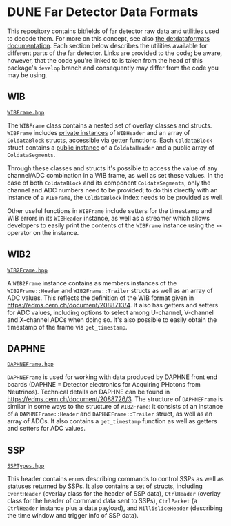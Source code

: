 # DUNE Far Detector Data Formats

This repository contains bitfields of far detector raw data and utilities used to decode them. For more on this concept, see also [the detdataformats documentation](https://dune-daq-sw.readthedocs.io/en/latest/packages/detdataformats/). Each section below describes the utilities available for different parts of the far detector. Links are provided to the code; be aware, however, that the code you're linked to is taken from the head of this package's `develop` branch and consequently may differ from the code you may be using. 

## WIB
[`WIBFrame.hpp`](https://github.com/DUNE-DAQ/detdataformats/blob/develop/include/detdataformats/wib/WIBFrame.hpp)

The `WIBFrame` class contains a nested set of overlay classes and structs. `WIBFrame` includes [private instances](https://dune-daq-sw.readthedocs.io/en/latest/packages/styleguide/#58-access-control) of `WIBHeader` and an array of `ColdataBlock` structs, accessible via getter functions. Each `ColdataBlock` struct contains a [public instance](https://dune-daq-sw.readthedocs.io/en/latest/packages/styleguide/#58-access-control) of a `ColdataHeader` and a public array of `ColdataSegments`. 

Through these classes and structs it's possible to access the value of any channel/ADC combination in a WIB frame, as well as set these values. In the case of both `ColdataBlock` and its component `ColdataSegments`, only the channel and ADC numbers need to be provided; to do this directly with an instance of a `WIBFrame`, the `ColdataBlock` index needs to be provided as well. 

Other useful functions in `WIBFrame` include setters for the timestamp and WIB errors in its `WIBHeader` instance, as well as a streamer which allows developers to easily print the contents of the `WIBFrame` instance using the `<<` operator on the instance. 

## WIB2
[`WIB2Frame.hpp`](https://github.com/DUNE-DAQ/detdataformats/blob/develop/include/detdataformats/wib2/WIB2Frame.hpp)

A `WIB2Frame` instance contains as members instances of the `WIB2Frame::Header` and `WIB2Frame::Trailer` structs as well as an array of ADC values. This reflects the definition of the WIB format given in https://edms.cern.ch/document/2088713/4. It also has getters and setters for ADC values, including options to select among U-channel, V-channel and X-channel ADCs when doing so. It's also possible to easily obtain the timestamp of the frame via `get_timestamp`. 

## DAPHNE
[`DAPHNEFrame.hpp`](https://github.com/DUNE-DAQ/detdataformats/blob/develop/include/detdataformats/daphne/DAPHNEFrame.hpp)

`DAPHNEFrame` is used for working with data produced by DAPHNE front end boards (DAPHNE = Detector electronics for Acquiring PHotons from Neutrinos). Technical details on DAPHNE can be found in https://edms.cern.ch/document/2088726/3. The structure of `DAPHNEFrame` is similar in some ways to the structure of `WIB2Frame`: it consists of an instance of a `DAPHNEFrame::Header` and `DAPHNEFrame::Trailer` struct, as well as an array of ADCs. It also contains a `get_timestamp` function as well as getters and setters for ADC values. 

## SSP
[`SSPTypes.hpp`](https://github.com/DUNE-DAQ/detdataformats/blob/develop/include/detdataformats/ssp/SSPTypes.hpp)

This header contains `enum`s describing commands to control SSPs as well as statuses returned by SSPs. It also contains a set of structs, including `EventHeader` (overlay class for the header of SSP data), `CtrlHeader` (overlay class for the header of command data sent to SSPs), `CtrlPacket` (a `CtrlHeader` instance plus a data payload), and `MillisliceHeader` (describing the time window and trigger info of SSP data). 
